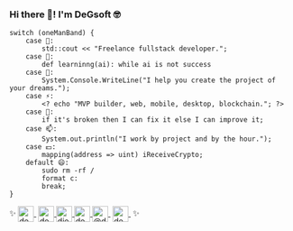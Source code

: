 ### Hi there 👋! I'm DeGsoft 🤓

```
switch (oneManBand) {
    case 🔭:
        std::cout << "Freelance fullstack developer.";
    case 🌱:
        def learninng(ai): while ai is not success
    case 👯:
        System.Console.WriteLine("I help you create the project of your dreams.");
    case ⚡:
        <? echo "MVP builder, web, mobile, desktop, blockchain."; ?>
    case 🤔:
        if it's broken then I can fix it else I can improve it;
    case 📫:
        System.out.println("I work by project and by the hour.");
    case 💵:
        mapping(address => uint) iReceiveCrypto;
    default 😄:
        sudo rm -rf /
        format c:        
        break;
}
```

<p>
✨
  <a href="https://youtube.com/degsoft" target="blank" style='margin-right:4px'>
    <img align="center" src="https://cdn.jsdelivr.net/npm/simple-icons@3.0.1/icons/youtube.svg" alt="degsoft" height="28px" width="28px" />
  </a>
  <a href="https://instagram.com/degsoft" target="blank">
    <img align="center" src="https://cdn.jsdelivr.net/npm/simple-icons@3.0.1/icons/instagram.svg" alt="degsoft" height="28px" width="28px" />
  </a>
  <a href="https://www.linkedin.com/in/diegoezequielguillen" target="blank">
    <img align="center" src="https://cdn.jsdelivr.net/npm/simple-icons@3.0.1/icons/linkedin.svg" alt="diegoezequielguillen" height="28px" width="28px" />
  </a>
  <a href="https://twitter.com/degsoft" target="blank">
    <img align="center" src="https://cdn.jsdelivr.net/npm/simple-icons@3.0.1/icons/twitter.svg" alt="degsoft" height="28px" width="28px" />
  </a>
  <a href="https://www.tiktok.com/@degsoft" target="blank" style='margin-right:4px'>
    <img align="center" src="https://cdn.jsdelivr.net/npm/simple-icons@3.0.1/icons/tiktok.svg" alt="@degsoft" height="28px" width="28px" />
  </a>  
  <a href="https://twitch.tv/degsoft" target="blank" style='margin-right:4px'>
    <img align="center" src="https://cdn.jsdelivr.net/npm/simple-icons@3.0.1/icons/twitch.svg" alt="degsoft" height="28px" width="28px" />
  </a>
  ✨
</p>